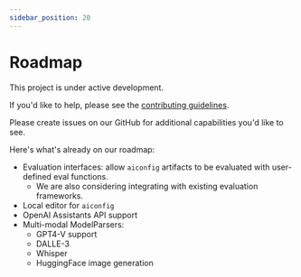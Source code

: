 ```yaml
---
sidebar_position: 20
---
```


# Roadmap

This project is under active development.

If you'd like to help, please see the [contributing guidelines](/docs/contributing).

Please create issues on our GitHub for additional capabilities you'd like to see.

Here's what's already on our roadmap:

- Evaluation interfaces: allow `aiconfig` artifacts to be evaluated with user-defined eval functions.
  - We are also considering integrating with existing evaluation frameworks.
- Local editor for `aiconfig`
- OpenAI Assistants API support
- Multi-modal ModelParsers:
  - GPT4-V support
  - DALLE-3
  - Whisper
  - HuggingFace image generation
